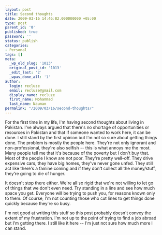 ```yaml
---
layout: post
title: Second thoughts
date: 2009-03-16 14:46:02.000000000 +05:00
type: post
parent_id: '0'
published: true
password: ''
status: publish
categories:
- Personal
tags: []
meta:
  _wp_old_slug: '1013'
  original_post_id: '1013'
  _edit_last: '2'
  _wpas_done_all: '1'
author:
  login: recluze
  email: recluze@gmail.com
  display_name: recluze
  first_name: Mohammad
  last_name: Nauman
permalink: "/2009/03/16/second-thoughts/"
---
```

For the first time in my life, I'm having second thoughts about living in Pakistan. I've always argued that there's no shortage of opportunities or resources in Pakistan and that if someone wanted to work here, it can be done. I still stand by the first opinion but I'm not so sure about getting things done. The problem is mostly the people here. They're not only ignorant and non-professional, they're also selfish -- this is what annoys me the most. Many people tell me that it's because of the poverty but I don't buy that. Most of the people I know are not poor. They're pretty well-off. They drive expensive cars, they have big homes, they've never gone unfed. They still act like there's a famine coming and if they don't collect all the money/stuff, they're going to die of hunger.

It doesn't stop there either. We're all so rigid that we're not willing to let go of things that we don't even need. Try standing in a line and see how much space you get. Everyone will be trying to push you, for reasons known only to them. Of course, I'm not counting those who cut lines to get things done quickly because they're so busy.

I'm not good at writing this stuff so this post probably doesn't convey the extent of my frustration. I'm not up to the point of trying to find a job abroad but I'm getting there. I still like it here -- I'm just not sure how much more I can stand.

